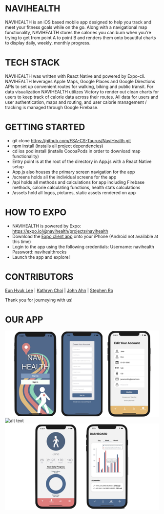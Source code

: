 # NAVIHEALTH
NAVIHEALTH is an iOS based mobile app designed to help you track and meet your fitness goals while on the go. Along with a navigational map functionality, NAVIHEALTH stores the calories you can burn when you're trying to get from point A to point B and renders them onto beautiful charts to display daily, weekly, monthly progress.

# TECH STACK
NAVIHEALTH was written with React Native and powered by Expo-cli. NAVIHEALTH leverages Apple Maps, Google Places and Google Directions APIs to set up convenient routes for walking, biking and public transit. For data visualization NAVIHEALTH utilizes Victory to render out clean charts for users to keep track of calorie data across their routes. All data for users and user authentication, maps and routing, and user calorie management / tracking is managed through Google Firebase.

# GETTING STARTED
- git clone https://github.com/FSA-CS-Taurus/NaviHealth.git
- npm install (installs all project dependencies)
- cd ios pod install (installs CocoaPods in order to download map functionality)
- Entry point is at the root of the directory in App.js with a React Native setup
- App.js also houses the primary screen navigation for the app
- /screens holds all the individual screens for the app
- /api holds all methods and calculations for app including Firebase methods, calorie calculating functions, health stats calculations
- /assets hold all logos, pictures, static assets rendered on app


# HOW TO EXPO
- NAVIHEALTH is powered by Expo:
https://expo.io/@navihealth/projects/navihealth
- Download the [Expo client app](https://apps.apple.com/us/app/expo-client/id982107779) onto your iPhone (Android not available at this time)
- Login to the app using the following credentials:
Username: navihealth
Password: navihealthrocks
- Launch the app and explore!

# CONTRIBUTORS
[Eun Hyuk Lee](linkedin.com/in/eunhyuklee/) | [Kathryn Choi](linkedin.com/in/kathryn-choi/) | [John Ahn](linkedin.com/in/john-yo-ahn/) | [Stephen Ro](linkedin.com/in/stephen-ro)

Thank you for journeying with us!

# OUR APP
![alt text](./assets/welcomeScreenshots.jpeg)
![alt text](./assets/mapSreenshots.jpeg)
![alt text](./assets/profileScreenshots.jpeg)

